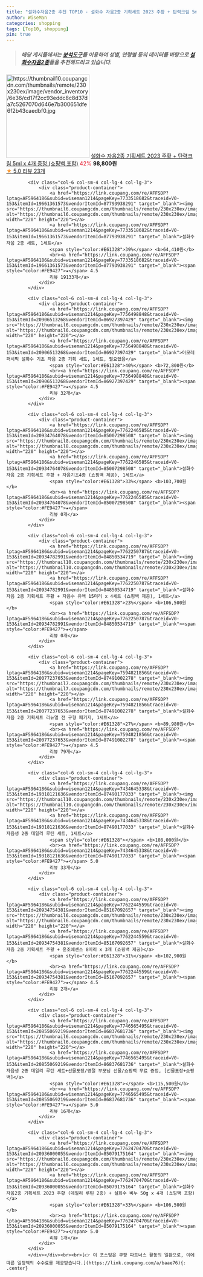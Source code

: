```yaml
---
title: "설화수자음2종 추천 TOP10 - 설화수 자음2종 기획세트 2023 주황 + 탄력크림 5ml x 4개 증정 (쇼핑백 포함)"
author: WiseMan
categories: shopping
tags: [Top10, shopping]
pin: true
---
```


> ##### 해당 게시물에서는 [**분석도구**](https://itemscout.io/)를 이용하여 **성별**, **연령별** 등의 데이터를 바탕으로 [**설화수자음2종**](https://link.coupang.com/a/baae76)들을 추천해드리고 있습니다.
<div class="container"><div class="row">
            <div class="col-6 col-sm-4 col-lg-4 col-lg-3">
                <div class="product-container">
                    <a href="https://link.coupang.com/re/AFFSDP?lptag=AF5964186&subid=wiseman1214&pageKey=7762437406&traceid=V0-153&itemId=20935830699&vendorItemId=85079175177" target="_blank"><img src="https://thumbnail10.coupangcdn.com/thumbnails/remote/230x230ex/image/vendor_inventory/6e36/cd17f2cc93eddc8c8d37da7c5267070d646e7b300651dfe6f2b43caedbf0.jpg" alt="https://thumbnail10.coupangcdn.com/thumbnails/remote/230x230ex/image/vendor_inventory/6e36/cd17f2cc93eddc8c8d37da7c5267070d646e7b300651dfe6f2b43caedbf0.jpg" width="220" height="220"></a>
                    <a href="https://link.coupang.com/re/AFFSDP?lptag=AF5964186&subid=wiseman1214&pageKey=7762437406&traceid=V0-153&itemId=20935830699&vendorItemId=85079175177" target="_blank">설화수 자음2종 기획세트 2023 주황 + 탄력크림 5ml x 4개 증정 (쇼핑백 포함)</a>
                    <span style="color:#E61328">42%</span> <b>98,800원</b>
                    <br><a href="https://link.coupang.com/re/AFFSDP?lptag=AF5964186&subid=wiseman1214&pageKey=7762437406&traceid=V0-153&itemId=20935830699&vendorItemId=85079175177" target="_blank"><span style="color:#FE9427">★</span> 5.0
                    리뷰 23개</a>
                </div>
            </div>
            
            <div class="col-6 col-sm-4 col-lg-4 col-lg-3">
                <div class="product-container">
                    <a href="https://link.coupang.com/re/AFFSDP?lptag=AF5964186&subid=wiseman1214&pageKey=7733518682&traceid=V0-153&itemId=19661361573&vendorItemId=87793938291" target="_blank"><img src="https://thumbnail6.coupangcdn.com/thumbnails/remote/230x230ex/image/vendor_inventory/67bc/4e9cb7b0a57dde81a4bf933d4e6ec7f7ffc19efd2c6de035ec9f3d08b882.jpeg" alt="https://thumbnail6.coupangcdn.com/thumbnails/remote/230x230ex/image/vendor_inventory/67bc/4e9cb7b0a57dde81a4bf933d4e6ec7f7ffc19efd2c6de035ec9f3d08b882.jpeg" width="220" height="220"></a>
                    <a href="https://link.coupang.com/re/AFFSDP?lptag=AF5964186&subid=wiseman1214&pageKey=7733518682&traceid=V0-153&itemId=19661361573&vendorItemId=87793938291" target="_blank">설화수 자음 2종 세트, 1세트</a>
                    <span style="color:#E61328">39%</span> <b>64,410원</b>
                    <br><a href="https://link.coupang.com/re/AFFSDP?lptag=AF5964186&subid=wiseman1214&pageKey=7733518682&traceid=V0-153&itemId=19661361573&vendorItemId=87793938291" target="_blank"><span style="color:#FE9427">★</span> 4.5
                    리뷰 19133개</a>
                </div>
            </div>
            
            <div class="col-6 col-sm-4 col-lg-4 col-lg-3">
                <div class="product-container">
                    <a href="https://link.coupang.com/re/AFFSDP?lptag=AF5964186&subid=wiseman1214&pageKey=7756498848&traceid=V0-153&itemId=20906513268&vendorItemId=86927397429" target="_blank"><img src="https://thumbnail6.coupangcdn.com/thumbnails/remote/230x230ex/image/vendor_inventory/46ae/ec55b6907ebac4979e2cbc873c5f80a81b3fdf40998e6d2deec7b28e28a3.png" alt="https://thumbnail6.coupangcdn.com/thumbnails/remote/230x230ex/image/vendor_inventory/46ae/ec55b6907ebac4979e2cbc873c5f80a81b3fdf40998e6d2deec7b28e28a3.png" width="220" height="220"></a>
                    <a href="https://link.coupang.com/re/AFFSDP?lptag=AF5964186&subid=wiseman1214&pageKey=7756498848&traceid=V0-153&itemId=20906513268&vendorItemId=86927397429" target="_blank">아모레퍼시픽 설화수 기초 자음 2종 기획 세트, 1세트, 필요없음</a>
                    <span style="color:#E61328">40%</span> <b>72,800원</b>
                    <br><a href="https://link.coupang.com/re/AFFSDP?lptag=AF5964186&subid=wiseman1214&pageKey=7756498848&traceid=V0-153&itemId=20906513268&vendorItemId=86927397429" target="_blank"><span style="color:#FE9427">★</span> 4.5
                    리뷰 32개</a>
                </div>
            </div>
            
            <div class="col-6 col-sm-4 col-lg-4 col-lg-3">
                <div class="product-container">
                    <a href="https://link.coupang.com/re/AFFSDP?lptag=AF5964186&subid=wiseman1214&pageKey=7762246585&traceid=V0-153&itemId=20934764078&vendorItemId=85007298508" target="_blank"><img src="https://thumbnail8.coupangcdn.com/thumbnails/remote/230x230ex/image/vendor_inventory/b319/f85c83d016b10a4cf6cb8640d8a831b42620efcdb2e838ea33f1b360715c.jpg" alt="https://thumbnail8.coupangcdn.com/thumbnails/remote/230x230ex/image/vendor_inventory/b319/f85c83d016b10a4cf6cb8640d8a831b42620efcdb2e838ea33f1b360715c.jpg" width="220" height="220"></a>
                    <a href="https://link.coupang.com/re/AFFSDP?lptag=AF5964186&subid=wiseman1214&pageKey=7762246585&traceid=V0-153&itemId=20934764078&vendorItemId=85007298508" target="_blank">설화수 자음 2종 기획세트 주황 + 자음기초4종 (쇼핑백 제공), 1세트</a>
                    <span style="color:#E61328">33%</span> <b>103,700원</b>
                    <br><a href="https://link.coupang.com/re/AFFSDP?lptag=AF5964186&subid=wiseman1214&pageKey=7762246585&traceid=V0-153&itemId=20934764078&vendorItemId=85007298508" target="_blank"><span style="color:#FE9427">★</span> 
                    리뷰 0개</a>
                </div>
            </div>
            
            <div class="col-6 col-sm-4 col-lg-4 col-lg-3">
                <div class="product-container">
                    <a href="https://link.coupang.com/re/AFFSDP?lptag=AF5964186&subid=wiseman1214&pageKey=7762250787&traceid=V0-153&itemId=20934782991&vendorItemId=84850534719" target="_blank"><img src="https://thumbnail10.coupangcdn.com/thumbnails/remote/230x230ex/image/vendor_inventory/0602/f05dc928b95ee5db27f4fa3c1ce2f670fe69e76edd5754c9bcb2040aea41.jpg" alt="https://thumbnail10.coupangcdn.com/thumbnails/remote/230x230ex/image/vendor_inventory/0602/f05dc928b95ee5db27f4fa3c1ce2f670fe69e76edd5754c9bcb2040aea41.jpg" width="220" height="220"></a>
                    <a href="https://link.coupang.com/re/AFFSDP?lptag=AF5964186&subid=wiseman1214&pageKey=7762250787&traceid=V0-153&itemId=20934782991&vendorItemId=84850534719" target="_blank">설화수 자음 2종 기획세트 주황 + 자음수 유액 15미리 x 4세트 (쇼핑백 제공), 1세트</a>
                    <span style="color:#E61328">23%</span> <b>106,500원</b>
                    <br><a href="https://link.coupang.com/re/AFFSDP?lptag=AF5964186&subid=wiseman1214&pageKey=7762250787&traceid=V0-153&itemId=20934782991&vendorItemId=84850534719" target="_blank"><span style="color:#FE9427">★</span> 
                    리뷰 0개</a>
                </div>
            </div>
            
            <div class="col-6 col-sm-4 col-lg-4 col-lg-3">
                <div class="product-container">
                    <a href="https://link.coupang.com/re/AFFSDP?lptag=AF5964186&subid=wiseman1214&pageKey=7594821856&traceid=V0-153&itemId=20077237653&vendorItemId=87491002278" target="_blank"><img src="https://thumbnail7.coupangcdn.com/thumbnails/remote/230x230ex/image/vendor_inventory/f383/26ab6cab7290e753e76acbdce6f127d221ff9484a91ba27ffd31ad1a0ba2.jpg" alt="https://thumbnail7.coupangcdn.com/thumbnails/remote/230x230ex/image/vendor_inventory/f383/26ab6cab7290e753e76acbdce6f127d221ff9484a91ba27ffd31ad1a0ba2.jpg" width="220" height="220"></a>
                    <a href="https://link.coupang.com/re/AFFSDP?lptag=AF5964186&subid=wiseman1214&pageKey=7594821856&traceid=V0-153&itemId=20077237653&vendorItemId=87491002278" target="_blank">설화수 자음 2종 기획세트 리뉴얼 전 구형 패키지, 1세트</a>
                    <span style="color:#E61328">27%</span> <b>89,980원</b>
                    <br><a href="https://link.coupang.com/re/AFFSDP?lptag=AF5964186&subid=wiseman1214&pageKey=7594821856&traceid=V0-153&itemId=20077237653&vendorItemId=87491002278" target="_blank"><span style="color:#FE9427">★</span> 4.5
                    리뷰 79개</a>
                </div>
            </div>
            
            <div class="col-6 col-sm-4 col-lg-4 col-lg-3">
                <div class="product-container">
                    <a href="https://link.coupang.com/re/AFFSDP?lptag=AF5964186&subid=wiseman1214&pageKey=7434645338&traceid=V0-153&itemId=19318121636&vendorItemId=87490177033" target="_blank"><img src="https://thumbnail10.coupangcdn.com/thumbnails/remote/230x230ex/image/vendor_inventory/88d2/994409d96cbdcfa2f09f805d729d9fab8b2852b4974f29c2ac11ce9d38e8.jpg" alt="https://thumbnail10.coupangcdn.com/thumbnails/remote/230x230ex/image/vendor_inventory/88d2/994409d96cbdcfa2f09f805d729d9fab8b2852b4974f29c2ac11ce9d38e8.jpg" width="220" height="220"></a>
                    <a href="https://link.coupang.com/re/AFFSDP?lptag=AF5964186&subid=wiseman1214&pageKey=7434645338&traceid=V0-153&itemId=19318121636&vendorItemId=87490177033" target="_blank">설화수 자음생 2종 데일리 루틴 세트, 1세트</a>
                    <span style="color:#E61328"></span> <b>108,000원</b>
                    <br><a href="https://link.coupang.com/re/AFFSDP?lptag=AF5964186&subid=wiseman1214&pageKey=7434645338&traceid=V0-153&itemId=19318121636&vendorItemId=87490177033" target="_blank"><span style="color:#FE9427">★</span> 5.0
                    리뷰 33개</a>
                </div>
            </div>
            
            <div class="col-6 col-sm-4 col-lg-4 col-lg-3">
                <div class="product-container">
                    <a href="https://link.coupang.com/re/AFFSDP?lptag=AF5964186&subid=wiseman1214&pageKey=7762244559&traceid=V0-153&itemId=20934754381&vendorItemId=85167092657" target="_blank"><img src="https://thumbnail6.coupangcdn.com/thumbnails/remote/230x230ex/image/vendor_inventory/0b33/275c4963e2d384a716806bdb080c78068aeb5c1f4901dcd3ae81f066c549.jpg" alt="https://thumbnail6.coupangcdn.com/thumbnails/remote/230x230ex/image/vendor_inventory/0b33/275c4963e2d384a716806bdb080c78068aeb5c1f4901dcd3ae81f066c549.jpg" width="220" height="220"></a>
                    <a href="https://link.coupang.com/re/AFFSDP?lptag=AF5964186&subid=wiseman1214&pageKey=7762244559&traceid=V0-153&itemId=20934754381&vendorItemId=85167092657" target="_blank">설화수 자음 2종 기획세트 주황 + 윤조에센스 8미리 x 3개 (쇼핑백 제공)</a>
                    <span style="color:#E61328">31%</span> <b>102,900원</b>
                    <br><a href="https://link.coupang.com/re/AFFSDP?lptag=AF5964186&subid=wiseman1214&pageKey=7762244559&traceid=V0-153&itemId=20934754381&vendorItemId=85167092657" target="_blank"><span style="color:#FE9427">★</span> 4.5
                    리뷰 2개</a>
                </div>
            </div>
            
            <div class="col-6 col-sm-4 col-lg-4 col-lg-3">
                <div class="product-container">
                    <a href="https://link.coupang.com/re/AFFSDP?lptag=AF5964186&subid=wiseman1214&pageKey=7746565495&traceid=V0-153&itemId=20855069219&vendorItemId=86837681736" target="_blank"><img src="https://thumbnail6.coupangcdn.com/thumbnails/remote/230x230ex/image/vendor_inventory/9aca/74ee4a32aee5ec41b8b71cad77346c46878254c13fa8d7784587c7110c0b.jpg" alt="https://thumbnail6.coupangcdn.com/thumbnails/remote/230x230ex/image/vendor_inventory/9aca/74ee4a32aee5ec41b8b71cad77346c46878254c13fa8d7784587c7110c0b.jpg" width="220" height="220"></a>
                    <a href="https://link.coupang.com/re/AFFSDP?lptag=AF5964186&subid=wiseman1214&pageKey=7746565495&traceid=V0-153&itemId=20855069219&vendorItemId=86837681736" target="_blank">설화수 자음생 2종 데일리 루틴 세트+선물포장/명절 부모님 선물/쇼핑백 무료 증정, [선물포장+쇼핑백]</a>
                    <span style="color:#E61328"></span> <b>115,500원</b>
                    <br><a href="https://link.coupang.com/re/AFFSDP?lptag=AF5964186&subid=wiseman1214&pageKey=7746565495&traceid=V0-153&itemId=20855069219&vendorItemId=86837681736" target="_blank"><span style="color:#FE9427">★</span> 5.0
                    리뷰 16개</a>
                </div>
            </div>
            
            <div class="col-6 col-sm-4 col-lg-4 col-lg-3">
                <div class="product-container">
                    <a href="https://link.coupang.com/re/AFFSDP?lptag=AF5964186&subid=wiseman1214&pageKey=7762470470&traceid=V0-153&itemId=20936000055&vendorItemId=85079175164" target="_blank"><img src="https://thumbnail6.coupangcdn.com/thumbnails/remote/230x230ex/image/vendor_inventory/fc5b/f8dce87f4d07a1bf871bec81e0f46c7efc35979935914d5851160dc6ac5b.jpg" alt="https://thumbnail6.coupangcdn.com/thumbnails/remote/230x230ex/image/vendor_inventory/fc5b/f8dce87f4d07a1bf871bec81e0f46c7efc35979935914d5851160dc6ac5b.jpg" width="220" height="220"></a>
                    <a href="https://link.coupang.com/re/AFFSDP?lptag=AF5964186&subid=wiseman1214&pageKey=7762470470&traceid=V0-153&itemId=20936000055&vendorItemId=85079175164" target="_blank">설화수 자음2종 기획세트 2023 주황 (데일리 루틴 2종) + 설화수 비누 50g x 4개 (쇼핑백 포함)</a>
                    <span style="color:#E61328">33%</span> <b>106,500원</b>
                    <br><a href="https://link.coupang.com/re/AFFSDP?lptag=AF5964186&subid=wiseman1214&pageKey=7762470470&traceid=V0-153&itemId=20936000055&vendorItemId=85079175164" target="_blank"><span style="color:#FE9427">★</span> 5.0
                    리뷰 1개</a>
                </div>
            </div>
            </div></div><br><br>[👉 이 포스팅은 쿠팡 파트너스 활동의 일환으로, 이에 따른 일정액의 수수료를 제공받습니다.](https://link.coupang.com/a/baae76){: .center}